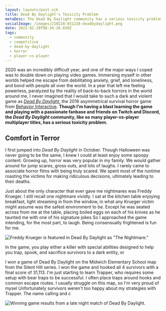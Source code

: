 ```yaml
---
layout: layouts/post.njk
title: Dead By Daylight's Toxicity Problem
metaDesc: The Dead By Daylight community has a serious toxicity problem.
socialImage: /images/210228-031228-deadbydaylight.png
date: 2021-02-28T08:34:28.650Z
tags:
  - community
  - competitive
  - dead-by-daylight
  - horror
  - player-vs-player
---
```

2020 was an incredibly difficult year, and one of the major ways I coped was to double down on playing video games. Immersing myself in other worlds helped me escape from debilitating anxiety, grief, and loneliness, and bond with people all over the world. In a year that left me feeling powerless, paralyzed by the reality of back-to-back horrors in the world around me, I never imagined that I would take to such a dark and violent game as *[Dead By Daylight](https://deadbydaylight.com/en)*, the 2016 asymmetrical survival horror game from [Behavior Interactive](https://www.bhvr.com/). **Though I'm having a blast learning the game and playing with a passionate fanbase and friends on Twitch and Discord, the *Dead By Daylight* community, like so many player-vs-player multiplayer titles, has a serious toxicity problem.**

## Comfort in Terror

I first jumped into *Dead By Daylight* in October. Though Halloween was never going to be the same, I knew I could at least enjoy some spoopy content. Growing up, horror was very popular in my family. We would gather around for jump scares, gross outs, and lots of laughs. I rarely came to associate horror films with being truly scared. We spent most of the runtime roasting the victims for making ridiculous decisions, ultimately leading to their deaths.

Just about the only character that ever gave me nightmares was Freddy Krueger. I still recall one nightmare vividly. I sat at the kitchen table enjoying breakfast, light streaming in from the window, in what any Krueger victim might assume was the safest environment to be. Except he was seated across from me at the table, placing boiled eggs on each of his knives as he taunted me with one of his signature jokes So I approached the game intending, for the most part, to laugh. Being consensually frightened is fun for me.

![Freddy Krueger is featured in Dead By Daylight as "The Nightmare."](/images/210228-051933-deadbydaylight.png "The Nightmare AKA Freddy Krueger")

In the game, you play either a killer with special abilities designed to help you trap, spook, and sacrifice survivors to a dark entity, or 

I won a game of Dead By Daylight on the Midwich Elementary School map from the Silent Hill series. I won the game and hooked all 4 survivors with a final score of 31,113. I'm just starting to learn Trapper, who requires some setup with bear traps to be successful. I often place traps around hooks and common escape routes. I usually struggle on this map, so I'm very proud of mysel Unfortunately survivors weren't too happy about my strategies with Trapper. The name calling and c

![Winning game results from a late night match of Dead By Daylight.](/images/210228-031228-deadbydaylight.png "Dead By Daylight")